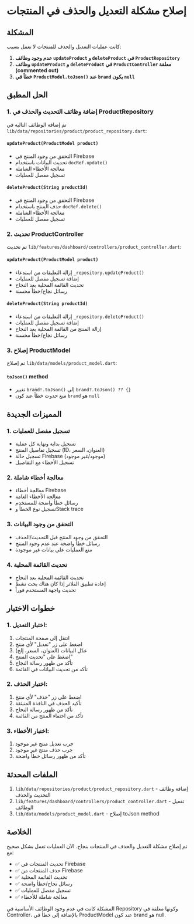 # إصلاح مشكلة التعديل والحذف في المنتجات

## المشكلة
كانت عمليات التعديل والحذف للمنتجات لا تعمل بسبب:

1. **عدم وجود وظائف `updateProduct` و `deleteProduct` في `ProductRepository`**
2. **وظائف `updateProduct` و `deleteProduct` في `ProductController` معلقة (commented out)**
3. **خطأ في `ProductModel.toJson()` عند `brand` يكون `null`**

## الحل المطبق

### 1. إضافة وظائف التحديث والحذف في ProductRepository

تم إضافة الوظائف التالية في `lib/data/repositories/product/product_repository.dart`:

#### `updateProduct(ProductModel product)`
- التحقق من وجود المنتج في Firebase
- تحديث البيانات باستخدام `docRef.update()`
- معالجة الأخطاء الشاملة
- تسجيل مفصل للعمليات

#### `deleteProduct(String productId)`
- التحقق من وجود المنتج في Firebase
- حذف المنتج باستخدام `docRef.delete()`
- معالجة الأخطاء الشاملة
- تسجيل مفصل للعمليات

### 2. تحديث ProductController

تم تحديث `lib/features/dashboard/controllers/product_controller.dart`:

#### `updateProduct(ProductModel product)`
- إزالة التعليقات من استدعاء `_repository.updateProduct()`
- إضافة تسجيل مفصل للعمليات
- تحديث القائمة المحلية بعد النجاح
- رسائل نجاح/خطأ محسنة

#### `deleteProduct(String productId)`
- إزالة التعليقات من استدعاء `_repository.deleteProduct()`
- إضافة تسجيل مفصل للعمليات
- إزالة المنتج من القائمة المحلية بعد النجاح
- رسائل نجاح/خطأ محسنة

### 3. إصلاح ProductModel

تم إصلاح `lib/data/models/product_model.dart`:

#### `toJson()` method
- تغيير `brand!.toJson()` إلى `brand?.toJson() ?? {}`
- منع حدوث خطأ عند كون `brand` هو `null`

## المميزات الجديدة

### 1. تسجيل مفصل للعمليات
- تسجيل بداية ونهاية كل عملية
- تسجيل تفاصيل المنتج (ID، العنوان، السعر)
- تسجيل حالة Firebase (موجود/غير موجود)
- تسجيل الأخطاء مع التفاصيل

### 2. معالجة أخطاء شاملة
- معالجة أخطاء Firebase
- معالجة الأخطاء العامة
- رسائل خطأ واضحة للمستخدم
- تسجيل نوع الخطأ وStack trace

### 3. التحقق من وجود البيانات
- التحقق من وجود المنتج قبل التحديث/الحذف
- رسائل خطأ واضحة عند عدم وجود المنتج
- منع العمليات على بيانات غير موجودة

### 4. تحديث القائمة المحلية
- تحديث القائمة المحلية بعد النجاح
- إعادة تطبيق الفلاتر إذا كان هناك بحث نشط
- تحديث واجهة المستخدم فوراً

## خطوات الاختبار

### 1. اختبار التعديل:
1. انتقل إلى صفحة المنتجات
2. اضغط على زر "تعديل" لأي منتج
3. عدّل البيانات (العنوان، السعر، إلخ)
4. اضغط على "تحديث المنتج"
5. تأكد من ظهور رسالة النجاح
6. تأكد من تحديث البيانات في القائمة

### 2. اختبار الحذف:
1. اضغط على زر "حذف" لأي منتج
2. تأكيد الحذف في النافذة المنبثقة
3. تأكد من ظهور رسالة النجاح
4. تأكد من اختفاء المنتج من القائمة

### 3. اختبار الأخطاء:
1. جرب تعديل منتج غير موجود
2. جرب حذف منتج غير موجود
3. تأكد من ظهور رسائل خطأ واضحة

## الملفات المحدثة

1. `lib/data/repositories/product/product_repository.dart` - إضافة وظائف التحديث والحذف
2. `lib/features/dashboard/controllers/product_controller.dart` - تفعيل الوظائف
3. `lib/data/models/product_model.dart` - إصلاح toJson method

## الخلاصة

تم إصلاح مشكلة التعديل والحذف في المنتجات بنجاح. الآن العمليات تعمل بشكل صحيح مع:

- ✅ تحديث المنتجات في Firebase
- ✅ حذف المنتجات من Firebase
- ✅ تحديث القائمة المحلية
- ✅ رسائل نجاح/خطأ واضحة
- ✅ تسجيل مفصل للعمليات
- ✅ معالجة شاملة للأخطاء

المشكلة كانت في عدم وجود الوظائف الأساسية في Repository وكونها معلقة في Controller، بالإضافة إلى خطأ في ProductModel عند كون brand هو null.

